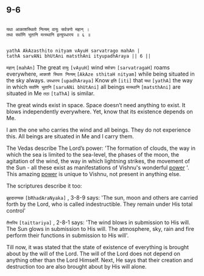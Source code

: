 ## 9-6


```shloka-sa

यथा आकाशस्थितो नित्यम् वायुः सर्वत्रगो महान् ।
तथा सर्वाणि भूतानि मत्स्थानि इत्युपधारय ॥ ६ ॥

```
```shloka-sa-hk

yathA AkAzasthito nityam vAyuH sarvatrago mahAn |
tathA sarvANi bhUtAni matsthAni ityupadhAraya || 6 ||

```
`महान्` `[mahAn]` The great `वायुः` `[vAyuH]` wind `सर्वत्रगः` `[sarvatragaH]` roams everywhere, `आकाशे स्थितः नित्यम्` `[AkAze sthitaH nityam]` while being situated in the sky always. `उपधारय` `[upadhAraya]` Know `इति` `[iti]` that `यथा` `[yathA]` the way in which `सर्वाणि भूतानि` `[sarvANi bhUtAni]` all beings `मत्स्थानि` `[matsthAni]` are situated in Me `तठा` `[taThA]` is similar.

The great winds exist in space. Space doesn’t need anything to exist. It blows independently everywhere. Yet, know that its existence depends on Me. 

I am the one who carries the wind and all beings. They do not experience this. All beings are situated in Me and I carry them.

The Vedas describe The Lord’s power: 'The formation of clouds, the way in which the sea is limited to the sea-level, the phases of the moon, the agitation of the wind, the way in which lightning strikes, the movement of the Sun - all these exist as manifestations of Vishnu's wonderful 
[power](4-12.md#gods_and_other_powers)
'. This amazing 
[power](4-12.md#gods_and_other_powers)
 is unique to Vishnu, not present in anything else. 

The scriptures describe it too:

`बृहदारण्यक` `[bRhadAraNyaka]` , 3-8-9 says: 'The sun, moon and others are carried forth by the Lord, who is called indestructible. They remain under His total control'

`तैत्तरिय` `[taittariya]` , 2-8-1
 says: 'The wind blows in submission to His will. The Sun glows in submission to His will. The atmosphere, sky, rain and fire perform their functions in submission to His will'.

Till now, it was stated that the state of existence of everything is brought about by the will of the Lord. The will of the Lord does not depend on anything other than the Lord Himself. Next, He says that their creation and destruction too are also brought about by His will alone.


